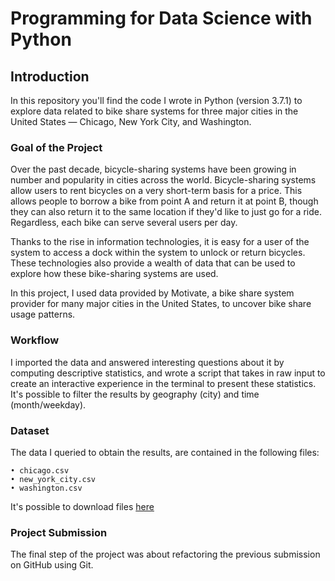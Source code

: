 # Programming for Data Science with Python

## Introduction

In this repository you'll find the code I wrote in Python (version 3.7.1) to explore data related to bike share systems for three major cities in the United States — Chicago, New York City, and Washington. 

### Goal of the Project

Over the past decade, bicycle-sharing systems have been growing in number and popularity in cities across the world. Bicycle-sharing systems allow users to rent bicycles on a very short-term basis for a price. This allows people to borrow a bike from point A and return it at point B, though they can also return it to the same location if they'd like to just go for a ride. Regardless, each bike can serve several users per day.

Thanks to the rise in information technologies, it is easy for a user of the system to access a dock within the system to unlock or return bicycles. These technologies also provide a wealth of data that can be used to explore how these bike-sharing systems are used.

In this project, I used data provided by Motivate, a bike share system provider for many major cities in the United States, to uncover bike share usage patterns. 

### Workflow 

I imported the data and answered interesting questions about it by computing descriptive statistics, and wrote a script that takes in raw input to create an interactive experience in the terminal to present these statistics. It's possible to filter the results by geography (city) and time (month/weekday).

### Dataset 

The data I queried to obtain the results, are contained in the following files:

    • chicago.csv
    • new_york_city.csv
    • washington.csv

It's possible to download files [here](https://drive.google.com/drive/folders/1sehxHZlDqTSOazkEgXH1Tx4IsI2flEyL?usp=sharing)

### Project Submission

The final step of the project was about refactoring the previous submission on GitHub using Git. 

